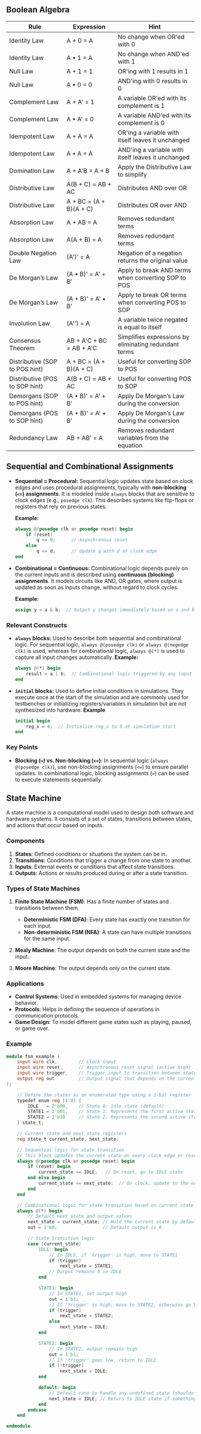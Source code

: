 
## Boolean Algebra
| Rule                             | Expression                          | Hint                                                                                          |
|-----------------------------------|-------------------------------------|-----------------------------------------------------------------------------------------------|
| Identity Law                      | A + 0 = A                           | No change when OR'ed with 0                                                                   |
| Identity Law                      | A • 1 = A                           | No change when AND'ed with 1                                                                  |
| Null Law                          | A + 1 = 1                           | OR'ing with 1 results in 1                                                                    |
| Null Law                          | A • 0 = 0                           | AND'ing with 0 results in 0                                                                   |
| Complement Law                    | A + A' = 1                          | A variable OR'ed with its complement is 1                                                     |
| Complement Law                    | A • A' = 0                          | A variable AND'ed with its complement is 0                                                    |
| Idempotent Law                    | A + A = A                           | OR'ing a variable with itself leaves it unchanged                                             |
| Idempotent Law                    | A • A = A                           | AND'ing a variable with itself leaves it unchanged                                            |
| Domination Law                    | A + A'B = A + B                     | Apply the Distributive Law to simplify                                                        |
| Distributive Law                  | A(B + C) = AB + AC                  | Distributes AND over OR                                                                       |
| Distributive Law                  | A + BC = (A + B)(A + C)             | Distributes OR over AND                                                                       |
| Absorption Law                    | A + AB = A                          | Removes redundant terms                                                                      |
| Absorption Law                    | A(A + B) = A                        | Removes redundant terms                                                                      |
| Double Negation Law               | (A')' = A                           | Negation of a negation returns the original value                                             |
| De Morgan’s Law                   | (A • B)' = A' + B'                  | Apply to break AND terms when converting SOP to POS                                           |
| De Morgan’s Law                   | (A + B)' = A' • B'                  | Apply to break OR terms when converting POS to SOP                                            |
| Involution Law                    | (A'') = A                           | A variable twice negated is equal to itself                                                   |
| Consensus Theorem                 | AB + A'C + BC = AB + A'C            | Simplifies expressions by eliminating redundant terms                                         |
| Distributive (SOP to POS hint)    | A + BC = (A + B)(A + C)             | Useful for converting SOP to POS                                                             |
| Distributive (POS to SOP hint)    | A(B + C) = AB + AC                  | Useful for converting POS to SOP                                                             |
| Demorgans (SOP to POS hint)       | (A • B)' = A' + B'                  | Apply De Morgan’s Law during the conversion                                                   |
| Demorgans (POS to SOP hint)       | (A + B)' = A' • B'                  | Apply De Morgan’s Law during the conversion                                                   |
| Redundancy Law                    | AB + AB' = A                        | Removes redundant variables from the equation                                                 |


## Sequential and Combinational Assignments

- **Sequential = Procedural:** Sequential logic updates state based on clock edges and uses procedural assignments, typically with **non-blocking (`<=`) assignments**. It is modeled inside `always` blocks that are sensitive to clock edges (e.g., `posedge clk`). This describes systems like flip-flops or registers that rely on previous states.

  **Example:**
  ```verilog
  always @(posedge clk or posedge reset) begin
      if (reset)
          q <= 0;      // Asynchronous reset
      else
          q <= d;      // Update q with d at clock edge
  end
  ```

- **Combinational = Continuous:** Combinational logic depends purely on the current inputs and is described using **continuous (blocking) assignments**. It models circuits like AND, OR gates, where output is updated as soon as inputs change, without regard to clock cycles.

    **Example:**
    ```verilog
    assign y = a & b;  // Output y changes immediately based on a and b
    ```

### Relevant Constructs

- **`always` blocks:** Used to describe both sequential and combinational logic. For sequential logic, `always @(posedge clk)` or `always @(negedge clk)` is used, whereas for combinational logic, `always @(*)` is used to capture all input changes automatically.
    **Example:**
    ```verilog
    always @(*) begin
        result = a | b;  // Combinational logic triggered by any input change
    end
    ```

- **`initial` blocks:** Used to define initial conditions in simulations. They execute once at the start of the simulation and are commonly used for testbenches or initializing registers/variables in simulation but are not synthesized into hardware.
    **Example**
    ```verilog
    initial begin
        reg_x = 0;  // Initialize reg_x to 0 at simulation start
    end
    ```

### Key Points

- **Blocking (`=`) vs. Non-blocking (`<=`):** In sequential logic (`always @(posedge clk)`), use non-blocking assignments (`<=`) to ensure parallel updates. In combinational logic, blocking assignments (`=`) can be used to execute statements sequentially.
## State Machine
A state machine is a computational model used to design both software and hardware systems. It consists of a set of states, transitions between states, and actions that occur based on inputs.

### Components

1. **States**: Defined conditions or situations the system can be in.
2. **Transitions**: Conditions that trigger a change from one state to another.
3. **Inputs**: External events or conditions that affect state transitions.
4. **Outputs**: Actions or results produced during or after a state transition.

### Types of State Machines

1. **Finite State Machine (FSM)**: Has a finite number of states and transitions between them.
   - **Deterministic FSM (DFA)**: Every state has exactly one transition for each input.
   - **Non-deterministic FSM (NFA)**: A state can have multiple transitions for the same input.

2. **Mealy Machine**: The output depends on both the current state and the input.
3. **Moore Machine**: The output depends only on the current state.

### Applications

- **Control Systems**: Used in embedded systems for managing device behavior.
- **Protocols**: Helps in defining the sequence of operations in communication protocols.
- **Game Design**: To model different game states such as playing, paused, or game over.

### Example

```verilog 
module fsm_example (
    input wire clk,        // Clock input
    input wire reset,      // Asynchronous reset signal (active high)
    input wire trigger,    // Trigger input to transition between states
    output reg out         // Output signal that depends on the current state
);

    // Define the states as an enumerated type using a 2-bit register
    typedef enum reg [1:0] {
        IDLE   = 2'b00,    // State 0: Idle state (default)
        STATE1 = 2'b01,    // State 1: Represents the first active state
        STATE2 = 2'b10     // State 2: Represents the second active state
    } state_t;

    // Current state and next state registers
    reg state_t current_state, next_state;

    // Sequential logic for state transition
    // This block updates the current state on every clock edge or reset
    always @(posedge clk or posedge reset) begin
        if (reset) begin
            current_state <= IDLE;   // On reset, go to IDLE state
        end else begin
            current_state <= next_state;  // On clock, update to the next state
        end
    end

    // Combinational logic for state transition based on current state and input trigger
    always @(*) begin
        // Default next state and output values
        next_state = current_state; // Hold the current state by default
        out = 1'b0;                 // Default output is 0

        // State transition logic
        case (current_state)
            IDLE: begin
                // In IDLE, if 'trigger' is high, move to STATE1
                if (trigger)
                    next_state = STATE1;
                // Output remains 0 in IDLE
            end

            STATE1: begin
                // In STATE1, set output high
                out = 1'b1;
                // If 'trigger' is high, move to STATE2, otherwise go back to IDLE
                if (trigger)
                    next_state = STATE2;
                else
                    next_state = IDLE;
            end

            STATE2: begin
                // In STATE2, output remains high
                out = 1'b1;
                // If 'trigger' goes low, return to IDLE
                if (!trigger)
                    next_state = IDLE;
            end

            default: begin
                // Default case to handle any undefined state (shouldn't happen)
                next_state = IDLE; // Return to IDLE state if something goes wrong
            end
        endcase
    end

endmodule
```